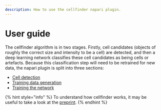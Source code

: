 ```yaml
---
description: How to use the cellfinder napari plugin.
---
```


# User guide

The cellfinder algorithm is in two stages. Firstly, cell candidates \(objects of roughly the correct size and intensity to be a cell\) are detected, and then a deep learning network classifies these cell candidates as being cells or artefacts. Because this classification step will need to be retrained for new data, the napari plugin is split into three sections:  


* [Cell detection](cell-detection/)
* [Training data generation](training-data-generation.md)
* [Training the network](../../cellfinder/user-guide/training/)

{% hint style="info" %}
To understand how cellfinder works, it may be useful to take a look at the [preprint](https://www.biorxiv.org/content/10.1101/2020.10.21.348771v2). 
{% endhint %}

